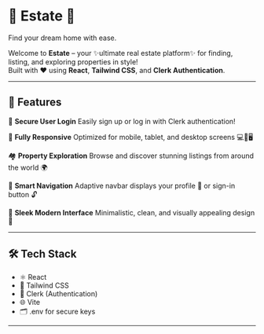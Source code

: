 # 🏡 Estate 🌟
Find your dream home with ease.

Welcome to **Estate** – your ✨ultimate real estate platform✨ for finding, listing, and exploring properties in style!  
Built with ❤️ using **React**, **Tailwind CSS**, and **Clerk Authentication**.

---

## 🚀 Features

🔐 **Secure User Login**
Easily sign up or log in with Clerk authentication!

📱 **Fully Responsive**
Optimized for mobile, tablet, and desktop screens 💻📱🖥️

🏘️ **Property Exploration**
Browse and discover stunning listings from around the world 🌍

🧭 **Smart Navigation**
Adaptive navbar displays your profile 👤 or sign-in button 🔓

🎨 **Sleek Modern Interface**
Minimalistic, clean, and visually appealing design 🎨

---

## 🛠️ Tech Stack

- ⚛️ React  
- 🎨 Tailwind CSS  
- 🔐 Clerk (Authentication)  
- 🌐 Vite  
- 🗂️ .env for secure keys

---